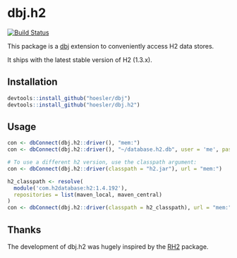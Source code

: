# dbj.h2

[![Build Status](https://travis-ci.org/hoesler/dbj-h2.svg?branch=master)](https://travis-ci.org/hoesler/dbj-h2)

This package is a [dbj](https://github.com/hoesler/dbj) extension to conveniently access H2 data stores.

It ships with the latest stable version of H2 (1.3.x).

## Installation
```R
devtools::install_github("hoesler/dbj")
devtools::install_github("hoesler/dbj.h2")
```

## Usage
```R
con <- dbConnect(dbj.h2::driver(), "mem:")
con <- dbConnect(dbj.h2::driver(), "~/database.h2.db", user = 'me', password = 'some')

# To use a different h2 version, use the classpath argument:
con <- dbConnect(dbj.h2::driver(classpath = "h2.jar"), url = "mem:")

h2_classpath <- resolve(
  module('com.h2database:h2:1.4.192'),
  repositories = list(maven_local, maven_central)
)
con <- dbConnect(dbj.h2::driver(classpath = h2_classpath), url = "mem:")
```

## Thanks
The development of dbj.h2 was hugely inspired by the [RH2](https://github.com/dmkaplan2000/RH2) package.